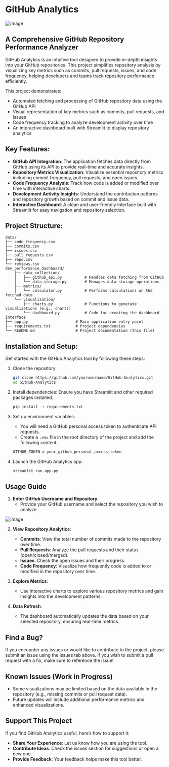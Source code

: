 # GitHub Analytics

![image](https://github.com/user-attachments/assets/40e84f27-dc2c-4124-9a91-4d7239bee432)
## A Comprehensive GitHub Repository Performance Analyzer

GitHub Analytics is an intuitive tool designed to provide in-depth insights into your GitHub repositories. This project simplifies repository analysis by visualizing key metrics such as commits, pull requests, issues, and code frequency, helping developers and teams track repository performance efficiently.

This project demonstrates:

- Automated fetching and processing of GitHub repository data using the GitHub API
- Visual representation of key metrics such as commits, pull requests, and issues
- Code frequency tracking to analyze development activity over time
- An interactive dashboard built with Streamlit to display repository analytics

## Key Features:

- **GitHub API Integration**: The application fetches data directly from GitHub using its API to provide real-time and accurate insights.
- **Repository Metrics Visualization**: Visualize essential repository metrics including commit frequency, pull requests, and open issues.
- **Code Frequency Analysis**: Track how code is added or modified over time with interactive charts.
- **Development Activity Insights**: Understand the contribution patterns and repository growth based on commit and issue data.
- **Interactive Dashboard**: A clean and user-friendly interface built with Streamlit for easy navigation and repository selection.

## Project Structure:

    data/
    ├── code_frequency.csv
    ├── commits.csv
    ├── issues.csv
    ├── pull_requests.csv
    ├── repo.csv
    └── reviews.csv
    dev_performance_dashboard/
        ├── data_collection/
        │   ├── github_api.py          # Handles data fetching from GitHub
        │   └── data_storage.py        # Manages data storage operations
        ├── metrics/
        │   └── calculator.py          # Performs calculations on the fetched data
        └── visualization/
            ├── charts.py              # Functions to generate visualizations (e.g., charts)
            └── dashboard.py           # Code for creating the dashboard interface
    ├── app.py                     # Main application entry point
    ├── requirements.txt           # Project dependencies
    └── README.md                  # Project documentation (this file)

## Installation and Setup:

Get started with the GitHub Analytics tool by following these steps:

1. Clone the repository:
    ```bash
    git clone https://github.com/yourusername/GitHub-Analytics.git
    cd GitHub-Analytics
    ```

2. Install dependencies: Ensure you have Streamlit and other required packages installed.
    ```bash
    pip install -r requirements.txt
    ```

3. Set up environment variables:
    - You will need a GitHub personal access token to authenticate API requests.
    - Create a `.env` file in the root directory of the project and add the following content:
    ```bash
    GITHUB_TOKEN = your_github_personal_access_token
    ```

4. Launch the GitHub Analytics app:
    ```bash
    streamlit run app.py
    ```

## Usage Guide

1. **Enter GitHub Username and Repository**:
    - Provide your GitHub username and select the repository you wish to analyze.
      
![image](https://github.com/user-attachments/assets/d7a992db-1987-4e57-a6fa-89c4659abb16)


2. **View Repository Analytics**:
    - **Commits**: View the total number of commits made to the repository over time.
    - **Pull Requests**: Analyze the pull requests and their status (open/closed/merged).
    - **Issues**: Check the open issues and their progress.
    - **Code Frequency**: Visualize how frequently code is added to or modified in the repository over time.

3. **Explore Metrics**:
    - Use interactive charts to explore various repository metrics and gain insights into the development patterns.
  
4. **Data Refresh**:
    - The dashboard automatically updates the data based on your selected repository, ensuring real-time metrics.

## Find a Bug?

If you encounter any issues or would like to contribute to the project, please submit an issue using the issues tab above. If you wish to submit a pull request with a fix, make sure to reference the issue!

## Known Issues (Work in Progress)

- Some visualizations may be limited based on the data available in the repository (e.g., missing commits or pull request data).
- Future updates will include additional performance metrics and enhanced visualizations.

## Support This Project

If you find GitHub Analytics useful, here’s how to support it:

- **Share Your Experience**: Let us know how you are using the tool.
- **Contribute Ideas**: Check the issues section for suggestions or open a new one.
- **Provide Feedback**: Your feedback helps make this tool better.
